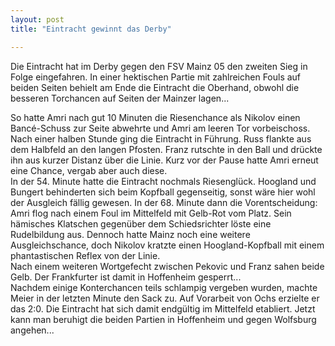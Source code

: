 ```yaml
---
layout: post
title: "Eintracht gewinnt das Derby"

---
```


Die Eintracht hat im Derby gegen den FSV Mainz 05 den zweiten Sieg in Folge eingefahren. In einer hektischen Partie mit zahlreichen Fouls auf beiden Seiten behielt am Ende die Eintracht die Oberhand, obwohl die besseren Torchancen auf Seiten der Mainzer lagen...

So hatte Amri nach gut 10 Minuten die Riesenchance als Nikolov einen Bancé-Schuss zur Seite abwehrte und Amri am leeren Tor vorbeischoss. Nach einer halben Stunde ging die Eintracht in Führung. Russ flankte aus dem Halbfeld an den langen Pfosten. Franz rutschte in den Ball und drückte ihn aus kurzer Distanz über die Linie. Kurz vor der Pause hatte Amri erneut eine Chance, vergab aber auch diese.  
In der 54. Minute hatte die Eintracht nochmals Riesenglück. Hoogland und Bungert behinderten sich beim Kopfball gegenseitig, sonst wäre hier wohl der Ausgleich fällig gewesen. In der 68. Minute dann die Vorentscheidung: Amri flog nach einem Foul im Mittelfeld mit Gelb-Rot vom Platz. Sein hämisches Klatschen gegenüber dem Schiedsrichter löste eine Rudelbildung aus. Dennoch hatte Mainz noch eine weitere Ausgleichschance, doch Nikolov kratzte einen Hoogland-Kopfball mit einem phantastischen Reflex von der Linie.  
Nach einem weiteren Wortgefecht zwischen Pekovic und Franz sahen beide Gelb. Der Frankfurter ist damit in Hoffenheim gesperrt...  
Nachdem einige Konterchancen teils schlampig vergeben wurden, machte Meier in der letzten Minute den Sack zu. Auf Vorarbeit von Ochs erzielte er das 2:0. Die Eintracht hat sich damit endgültig im Mittelfeld etabliert. Jetzt kann man beruhigt die beiden Partien in Hoffenheim und gegen Wolfsburg angehen...
